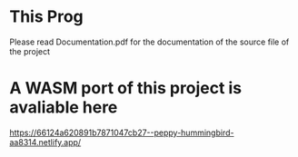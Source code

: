# This Prog

Please read Documentation.pdf for the documentation of the source file of the project


# A WASM port of this project is avaliable here

https://66124a620891b7871047cb27--peppy-hummingbird-aa8314.netlify.app/
